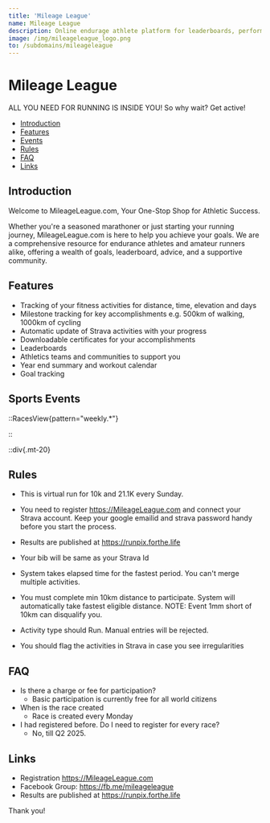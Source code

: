 ```yaml
---
title: 'Mileage League'
name: Mileage League
description: Online endurage athlete platform for leaderboards, performance statistics, accomplishments, certifications
image: /img/mileageleague_logo.png
to: /subdomains/mileageleague
---
```


# Mileage League

ALL YOU NEED FOR RUNNING IS INSIDE YOU! So why wait? Get active!

* [Introduction](#introduction)
* [Features](#features)
* [Events](#sports-events)
* [Rules](#rules)
* [FAQ](#faq)
* [Links](#links)


## Introduction

Welcome to MileageLeague.com, Your One-Stop Shop for Athletic Success.

Whether you're a seasoned marathoner or just starting your running journey, MileageLeague.com is here to help you achieve your goals. We are a comprehensive resource for endurance athletes and amateur runners alike, offering a wealth of goals, leaderboard, advice, and a supportive community.

## Features

* Tracking of your fitness activities for distance, time, elevation and days
* Milestone tracking for key accomplishments e.g. 500km of walking, 1000km of cycling
* Automatic update of Strava activities with your progress
* Downloadable certificates for your accomplishments
* Leaderboards
* Athletics teams and communities to support you
* Year end summary and workout calendar
* Goal tracking

## Sports Events

::RacesView{pattern="weekly.*"}

::

::div{.mt-20}
## Rules

*    This is virtual run for 10k and 21.1K every Sunday.
*    You need to register https://MileageLeague.com and connect your Strava account.  Keep your google emailid and strava password handy before you start the process.
*    Results are published at https://runpix.forthe.life

*    Your bib will be same as your Strava Id
*    System takes elapsed time for the fastest period.  You can't merge multiple activities.
*    You must complete min 10km distance to participate. System will automatically take fastest eligible distance.  NOTE: Event 1mm short of 10km can disqualify you.
*    Activity type should Run. Manual entries will be rejected.
*    You should flag the activities in Strava in case you see irregularities

## FAQ

* Is there a charge or fee for participation?  
    * Basic participation is currently free for all world citizens
* When is the race created
    * Race is created every Monday
* I had registered before.  Do I need to register for every race?
    * No, till Q2 2025.

## Links

* Registration https://MileageLeague.com
* Facebook Group: https://fb.me/mileageleague
* Results are published at https://runpix.forthe.life

Thank you!
